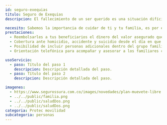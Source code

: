 ```yaml
---
id: seguro-exequias
titulo: Segu​ro de Exequias
descripcion: ​El fallecimiento de un ser querido es una situación difícil en la que contar con el mejor apoyo hace la diferencia. En caso de ser tú el que muera, imagínate lo que significa para tus familiares y amigos tener el respaldo que el Seguro de Exequias de SURA les brinda. Cero preocupaciones por tener que asumir del bolsillo propio grandes sumas de ​dinero en gastos funerarios; nosotros les damos a ellos o a ti, según sea el caso, entre $3 millones y $7 millones para pagar todo con la ventaja de que, si sobra dinero, este se entrega a los beneficiarios. ​Sabemos que la ausencia de alguien a quien se ama nunca puede llenarse, pero tenemos la certeza de que estando ahí incondicionalmente nos aseguramos de celebrar la vida junto a quienes han depositado su confianza en SURA.

necesito: Sabemos la importancia de cuidar de ti y tu familia, es por ello que, te brindamos las mejores opciones que te permitirán disfrutar de los momentos más especiales de tu vida con tranquilidad.
prestaciones: 
  - Reembolsarles a tus beneficiarios el dinero del valor asegurado que sobra de los gastos exequiales.
  - Cobertura ante homicidio, accidente y suicidio desde el día en que compras el seguro.
  - Posibilidad de incluir personas adicionales dentro del grupo familiar.
  - Orientación telefónica para acompañar y asesorar a los familiares cuando el asegurado fallezca.

usoServicio:
  - paso: Título del paso 1
    descripcion: Descripción detallada del paso.
  - paso: Título del paso 2
    descripcion: Descripción detallada del paso.

imagenes:
  - https://www.segurossura.com.co/images/novedades/plan-muevete-libre.png
  - ../../public/familia.png
  - ../../public/saludDos.png
  - ../../public/saludDos.png
categoria: Protec movilidad
subcategoria: personas
---
```

